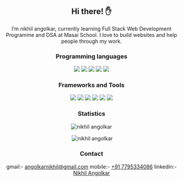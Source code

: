  <div align="center">
 <h2>Hi there! ✋</h2>
  <p>
    I’m nikhil angolkar, currently learning Full Stack Web Development Programme and DSA at Masai School. I love to build websites and help people through my work.
<div>
  <h3>Programming languages</h3>
  <p>
    <img
      src="https://img.shields.io/badge/HTML5-E34F26?style=for-the-badge&logo=html5&logoColor=white"
    />
    <img
      src="https://img.shields.io/badge/CSS3-1572B6?style=for-the-badge&logo=css3&logoColor=white"
    />
    <img
      src="https://img.shields.io/badge/JavaScript-323330?style=for-the-badge&logo=javascript&logoColor=F7DF1E"
    />
    <img
      src="https://img.shields.io/badge/TypeScript-007ACC?style=for-the-badge&logo=typescript&logoColor=white"
    />
    <img
      src="https://img.shields.io/badge/json-5E5C5C?style=for-the-badge&logo=json&logoColor=white"
    />
  </p>
</div>

<div>
    <h3>Frameworks and Tools</h3>
    <p>
      <img src="https://camo.githubusercontent.com/268ac512e333b69600eb9773a8f80b7a251f4d6149642a50a551d4798183d621/68747470733a2f2f696d672e736869656c64732e696f2f62616467652f52656163742d3230323332413f7374796c653d666f722d7468652d6261646765266c6f676f3d7265616374266c6f676f436f6c6f723d363144414642"
      />
      <img src="https://camo.githubusercontent.com/dfc69d704694f22168bea3d84584663777fa5301dcad5bbcb5459b336da8d554/68747470733a2f2f696d672e736869656c64732e696f2f62616467652f4e6f64652e6a732d3433383533443f7374796c653d666f722d7468652d6261646765266c6f676f3d6e6f64652e6a73266c6f676f436f6c6f723d7768697465"
      />
      <img src="https://camo.githubusercontent.com/72e92f69f36703548704a9eeda2a9889c2756b5e08f01a9aec6e658c148d014e/68747470733a2f2f696d672e736869656c64732e696f2f62616467652f4d6f6e676f44422d3445413934423f7374796c653d666f722d7468652d6261646765266c6f676f3d6d6f6e676f6462266c6f676f436f6c6f723d7768697465"
      />
      <img src="https://camo.githubusercontent.com/fbc3df79ffe1a99e482b154b29262ecbb10d6ee4ed22faa82683aa653d72c4e1/68747470733a2f2f696d672e736869656c64732e696f2f62616467652f4769744875622d3130303030303f7374796c653d666f722d7468652d6261646765266c6f676f3d676974687562266c6f676f436f6c6f723d7768697465"
      />
      <img src="https://camo.githubusercontent.com/2a41a17db617e01ad5d7eaaa4ce18830a09f6dc0555373913500342cb6cfc025/68747470733a2f2f696d672e736869656c64732e696f2f62616467652f4e65746c6966792d3030433742373f7374796c653d666f722d7468652d6261646765266c6f676f3d6e65746c696679266c6f676f436f6c6f723d77686974"
      />
      <img src="https://camo.githubusercontent.com/6908bc5919e46cd787b8e5117f092f5ed37da82e8bd602e6339060ea0fff722c/68747470733a2f2f696d672e736869656c64732e696f2f62616467652f52656475782d3539334438383f7374796c653d666f722d7468652d6261646765266c6f676f3d7265647578266c6f676f436f6c6f723d7768697465"
      />
    </p>
</div>

<div>
  <h3>Statistics</h3>
  <p>
    <img
      align="center"
      src="https://github-readme-stats.vercel.app/api/top-langs?username=capitalN&show_icons=true&locale=en&layout=compact"
      alt="nikhil angolkar"
    />
  </p>
  <p>
    &nbsp;<img
      align="center"
      src="https://github-readme-stats.vercel.app/api?username=capitalN&show_icons=true&locale=en"
      alt="nikhil angolkar"
    />
  </p>
</div>

<div>
  <h3>Contact</h3>
    gmail:- <a href="mailto:angolkarnikhil@gmail.com" target="_blank">angolkarnikhil@gmail.com</a>
    mobile:- <a href="tel:7795334086" target="_blank">+91 7795334086</a>
    linkedin:- <a href="https://www.linkedin.com/in/nikhil-angolkar-62722a19b/" target="_blank">Nikhil Angolkar</a>
</div>
</div>

